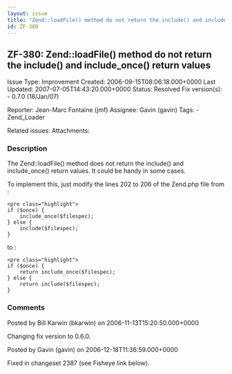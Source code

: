 ```yaml
---
layout: issue
title: "Zend::loadFile() method do not return the include() and include_once() return values"
id: ZF-380
---
```


ZF-380: Zend::loadFile() method do not return the include() and include\_once() return values
---------------------------------------------------------------------------------------------

 Issue Type: Improvement Created: 2006-09-15T08:06:18.000+0000 Last Updated: 2007-07-05T14:43:20.000+0000 Status: Resolved Fix version(s): - 0.7.0 (18/Jan/07)
 
 Reporter:  Jean-Marc Fontaine (jmf)  Assignee:  Gavin (gavin)  Tags: - Zend\_Loader
 
 Related issues: 
 Attachments: 
### Description

The Zend::loadFile() method does not return the include() and include\_once() return values. It could be handy in some cases.

To implement this, just modify the lines 202 to 206 of the Zend.php file from :

 
    <pre class="highlight">
    if ($once) {
        include_once($filespec);
    } else {
        include($filespec);
    }


to :

 
    <pre class="highlight">
    if ($once) {
        return include_once($filespec);
    } else {
        return include($filespec);
    }


 

 

### Comments

Posted by Bill Karwin (bkarwin) on 2006-11-13T15:20:50.000+0000

Changing fix version to 0.6.0.

 

 

Posted by Gavin (gavin) on 2006-12-18T11:36:59.000+0000

Fixed in changeset 2387 (see Fisheye link below).

 

 